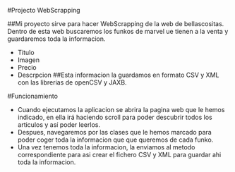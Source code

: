 #Projecto WebScrapping

##Mi proyecto sirve para hacer WebScrapping de la web de bellascositas. Dentro de esta web buscaremos los funkos de marvel ue tienen a la venta y guardaremos toda la informacion.
- Titulo
- Imagen
- Precio
- Descrpcion
##Esta informacion la guardamos en formato CSV y XML con las librerias de openCSV y JAXB.

#Funcionamiento
- Cuando ejecutamos la aplicacion se abrira la pagina web que le hemos indicado, en ella irá haciendo scroll para poder descubrir todos los articulos y así poder leerlos.
- Despues, navegaremos por las clases que le hemos marcado para poder coger toda la informacion que que queremos de cada funko.
- Una vez tenemos toda la informacion, la enviamos al metodo correspondiente para asi crear el fichero CSV y XML para guardar ahi toda la informacion.


